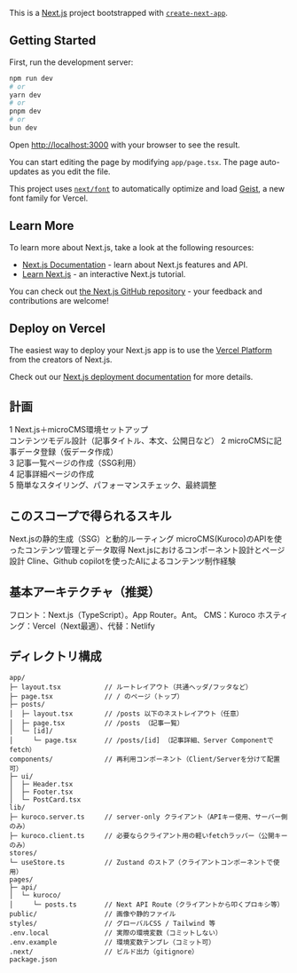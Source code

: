 This is a [Next.js](https://nextjs.org) project bootstrapped with [`create-next-app`](https://nextjs.org/docs/app/api-reference/cli/create-next-app).

## Getting Started

First, run the development server:

```bash
npm run dev
# or
yarn dev
# or
pnpm dev
# or
bun dev
```

Open [http://localhost:3000](http://localhost:3000) with your browser to see the result.

You can start editing the page by modifying `app/page.tsx`. The page auto-updates as you edit the file.

This project uses [`next/font`](https://nextjs.org/docs/app/building-your-application/optimizing/fonts) to automatically optimize and load [Geist](https://vercel.com/font), a new font family for Vercel.

## Learn More

To learn more about Next.js, take a look at the following resources:

- [Next.js Documentation](https://nextjs.org/docs) - learn about Next.js features and API.
- [Learn Next.js](https://nextjs.org/learn) - an interactive Next.js tutorial.

You can check out [the Next.js GitHub repository](https://github.com/vercel/next.js) - your feedback and contributions are welcome!

## Deploy on Vercel

The easiest way to deploy your Next.js app is to use the [Vercel Platform](https://vercel.com/new?utm_medium=default-template&filter=next.js&utm_source=create-next-app&utm_campaign=create-next-app-readme) from the creators of Next.js.

Check out our [Next.js deployment documentation](https://nextjs.org/docs/app/building-your-application/deploying) for more details.

## 計画


1 Next.js＋microCMS環境セットアップ<br>コンテンツモデル設計（記事タイトル、本文、公開日など） 
2 microCMSに記事データ登録（仮データ作成）                              
3 記事一覧ページの作成（SSG利用）                                      
4 記事詳細ページの作成                                                
5 簡単なスタイリング、パフォーマンスチェック、最終調整         

## このスコープで得られるスキル

Next.jsの静的生成（SSG）と動的ルーティング
microCMS(Kuroco)のAPIを使ったコンテンツ管理とデータ取得
Next.jsにおけるコンポーネント設計とページ設計
Cline、Github copilotを使ったAIによるコンテンツ制作経験

## 基本アーキテクチャ（推奨）

フロント：Next.js（TypeScript）。App Router。Ant。
CMS：Kuroco
ホスティング：Vercel（Next最適）、代替：Netlify

## ディレクトリ構成

```
app/
├─ layout.tsx           // ルートレイアウト（共通ヘッダ/フッタなど）
├─ page.tsx             // / のページ（トップ）
├─ posts/
│  ├─ layout.tsx        // /posts 以下のネストレイアウト（任意）
│  ├─ page.tsx          // /posts （記事一覧）
│  └─ [id]/
│     └─ page.tsx       // /posts/[id] （記事詳細、Server Componentでfetch）
components/             // 再利用コンポーネント（Client/Serverを分けて配置可）
├─ ui/
│  ├─ Header.tsx
│  ├─ Footer.tsx
│  └─ PostCard.tsx
lib/
├─ kuroco.server.ts     // server-only クライアント（APIキー使用、サーバー側のみ）
├─ kuroco.client.ts     // 必要ならクライアント用の軽いfetchラッパー（公開キーのみ）
stores/
└─ useStore.ts          // Zustand のストア（クライアントコンポーネントで使用）
pages/
├─ api/
│  └─ kuroco/
│     └─ posts.ts       // Next API Route（クライアントから叩くプロキシ等）
public/                 // 画像や静的ファイル
styles/                 // グローバルCSS / Tailwind 等
.env.local              // 実際の環境変数（コミットしない）
.env.example            // 環境変数テンプレ（コミット可）
.next/                  // ビルド出力（gitignore）
package.json
```